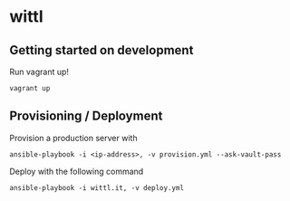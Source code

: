 wittl
=====

Getting started on development
---------------

Run vagrant up!
```
vagrant up
```

Provisioning / Deployment
--------------

Provision a production server with
```
ansible-playbook -i <ip-address>, -v provision.yml --ask-vault-pass
```

Deploy with the following command
```
ansible-playbook -i wittl.it, -v deploy.yml
```